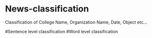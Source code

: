 # News-classification
Classification of College Name, Organization Name, Date, Object  etc...


#Sentence level classification
#Word level classification
